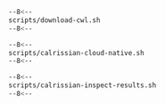 

```bash
--8<--
scripts/download-cwl.sh
--8<--
```

```bash
--8<--
scripts/calrissian-cloud-native.sh
--8<--
```

```bash
--8<--
scripts/calrissian-inspect-results.sh
--8<--
```